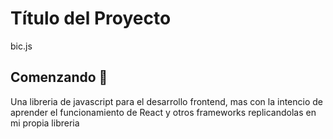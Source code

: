 # Título del Proyecto

bic.js

## Comenzando 🚀

Una libreria de javascript para el desarrollo frontend, mas con la intencio de aprender el funcionamiento de React y otros frameworks replicandolas en mi propia libreria

